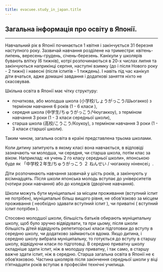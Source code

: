 ```yaml
---
title: evacuee.study_in_japan.title
---
```


## Загальна інформація про освіту в Японії.
---

Навчальний рік в Японії починається 1 квітня і закінчується 31 березня наступного року. Зазвичай навчання розділене на триместри: квітень-липень, вересень-грудень, січень-березень. Канікули у школярів бувають влітку (6 тижнів), котрі розпочинаються в 20-х числах липня та закінчуються наприкінці серпня, наступні взимку (до і після Нового року - 2 тижні) і навесні (після іспитів - 1 тиждень).  І навіть під час канікул діти вчаться, адже домашні завдання і додаткові заняття ніхто не скасовував.

Шкільна освіта в Японії має чітку структуру:

- початкова, або молодша школа (小学校/しょうがっこう/Шьогакко) з терміном навчання 6 років (1 - 6 класи ),
- середня школа (中学生/ちゅうがっこう/Чюугаккоу), з терміном навчання 3 роки (1 - 3 класи середньої школи),
- старша школа (高校/こうこう/Коукоу), з терміном навчання 3 роки (1 - 3 класи старшої школи).

Таким чином, загальна освіта в країні представлена трьома школами.

Коли дитину запитують в якому класі вона навчається, в відповіді зазначають чи молодша, чи середня, чи старша школа, потім клас за віком. Наприклад: «я учень 2 го класу середньої школи», японською буде як 「中学校２年生/ちゅうがっこう ２ ねんせい / чюгаккоу ніненсеі」.

Діти розпочинають навчання зазвичай у шість років, а закінчують у вісімнадцять. Після школи японська молодь вступає до університетів (чотири роки навчання) або до коледжів (дворічне навчання).

Школи можуть бути муніципальні за місцем проживання (вступний іспит не потрібен), муніципальні більш вищого рівня, не обов’язково за місцем  проживання ( необхідно здавати вступний іспит ), чи приватні ( вступний іспит потрібен ).

Стосовно молодшої школи, більшість батьків обирають муніципальну школу, щоб було зручно відвідувати, та при цьому, після школи більшість дітей відвідують репетиторські класи підготовки до вступу в середню школу, чи додатково займаються вдома. Якщо дитина, і середню школу вибрала муніципальну, то готується до вступу в старшу школу, відвідуючи класи по підготовці. В середню приватну школу складніше здати іспит, ніж в молодшу приватну, і так само, в старшу важче здати іспит, ніж в середню. Старша загальна освіта в Японії не є обов‘язковою. Частина школярів після закінчення середньої школи у віці п’ятнадцяти років вступає в професійні технічні училища.

